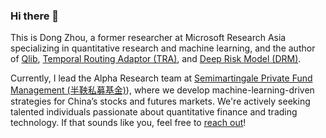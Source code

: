 ### Hi there 👋

This is Dong Zhou, a former researcher at Microsoft Research Asia specializing in quantitative research and machine learning, and the author of [Qlib](https://github.com/microsoft/qlib), [Temporal Routing Adaptor (TRA)](https://arxiv.org/abs/2106.12950), and [Deep Risk Model (DRM)](https://arxiv.org/abs/2107.05201).

Currently, I lead the Alpha Research team at [Semimartingale Private Fund Management (半鞅私募基金)](https://banyangcap.com)), where we develop machine-learning-driven strategies for China’s stocks and futures markets. We're actively seeking talented individuals passionate about quantitative finance and trading technology. If that sounds like you, feel free to [reach out](mailto:hr@banyangcap.com)!

